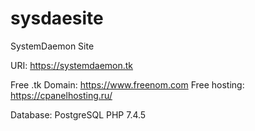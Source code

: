 # sysdaesite
SystemDaemon Site

URI: https://systemdaemon.tk

Free .tk Domain: https://www.freenom.com
Free hosting: https://cpanelhosting.ru/

Database: PostgreSQL
PHP 7.4.5
